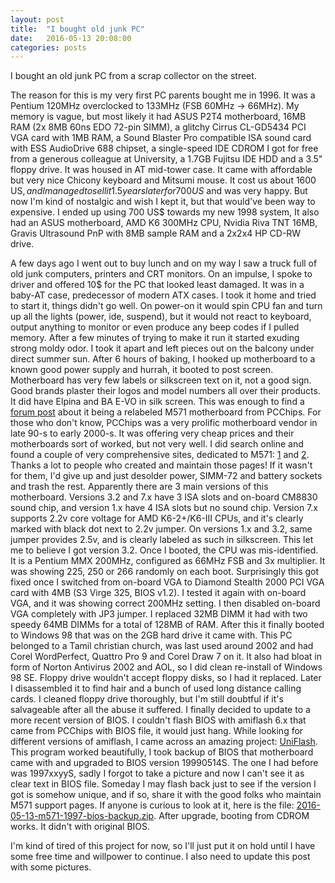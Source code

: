 ```yaml
---
layout: post
title:  "I bought old junk PC"
date:   2016-05-13 20:08:00
categories: posts
---
```


I bought an old junk PC from a scrap collector on the street.

The reason for this is my very first PC parents bought me in 1996.
It was a Pentium 120MHz overclocked to 133MHz (FSB 60MHz -> 66MHz).
My memory is vague, but most likely it had ASUS P2T4 motherboard,
16MB RAM (2x 8MB 60ns EDO 72-pin SIMM),
a glitchy Cirrus CL-GD5434 PCI VGA card with 1MB RAM,
a Sound Blaster Pro compatible ISA sound card with ESS AudioDrive 688 chipset,
a single-speed IDE CDROM I got for free from a generous colleague at University,
a 1.7GB Fujitsu IDE HDD and a 3.5" floppy drive.
It was housed in AT mid-tower case.
It came with affordable but very nice Chicony keyboard and Mitsumi mouse.
It cost us about 1600 US$, and I managed to sell it 1.5 years later for 700 US$ and was very happy.
But now I'm kind of nostalgic and wish I kept it, but that would've been way to expensive.
I ended up using 700 US$ towards my new 1998 system, It also had an ASUS motherboard, AMD K6 300MHz CPU, Nvidia Riva TNT 16MB, Gravis Ultrasound PnP with 8MB sample RAM and a 2x2x4 HP CD-RW drive.

A few days ago I went out to buy lunch and on my way I saw a truck full of old junk computers, printers and CRT monitors.
On an impulse, I spoke to driver and offered 10$ for the PC that looked least damaged.
It was in a baby-AT case, predecessor of modern ATX cases.
I took it home and tried to start it, things didn't go well.
On power-on it would spin CPU fan and turn up all the lights (power, ide, suspend), but it would not react to keyboard, output anything to monitor or even produce any beep codes if I pulled memory.
After a few minutes of trying to make it run it started exuding strong moldy odor.
I took it apart and left pieces out on the balcony under direct summer sun.
After 6 hours of baking, I hooked up motherboard to a known good power supply and hurrah, it booted to post screen.
Motherboard has very few labels or silkscreen text on it, not a good sign. Good brands plaster their logos and model numbers all over their products.
It did have Elpina and BA E-VO in silk screen.
This was enough to find a [forum post](https://www.wimsbios.com/forum/where-can-find-motherboard-manual-f34/manual-for-elpina-9814-t5742.html) about it being a relabeled M571 motherboard from PCChips.
For those who don't know, PCChips was a very prolific motherboard vendor in late 90-s to early 2000-s.
It was offering very cheap prices and their motherboards sort of worked, but not very well.
I did search online and found a couple of very comprehensive sites, dedicated to M571: [1](http://m571.com/m571/) and [2](http://cwcyrix.duckdns.org/techpage/html/m1.html).
Thanks a lot to people who created and maintain those pages!
If it wasn't for them, I'd give up and just desolder power, SIMM-72 and battery sockets and trash the rest.
Apparently there are 3 main versions of this motherboard.
Versions 3.2 and 7.x have 3 ISA slots and on-board CM8830 sound chip, and version 1.x have 4 ISA slots but no sound chip.
Version 7.x supports 2.2v core voltage for AMD K6-2+/K6-III CPUs, and it's clearly marked with black dot next to 2.2v jumper.
On versions 1.x and 3.2, same jumper provides 2.5v, and is clearly labeled as such in silkscreen.
This let me to believe I got version 3.2.
Once I booted, the CPU was mis-identified.
It is a Pentium MMX 200MHz, configured as 66MHz FSB and 3x multiplier.
It was showing 225, 250 or 266 randomly on each boot.
Surprisingly this got fixed once I switched from on-board VGA to Diamond Stealth 2000 PCI VGA card with 4MB (S3 Virge 325, BIOS v1.2).
I tested it again with on-board VGA, and it was showing correct 200MHz setting.
I then disabled on-board VGA completely with JP3 jumper.
I replaced 32MB DIMM it had with two speedy 64MB DIMMs for a total of 128MB of RAM.
After this it finally booted to Windows 98 that was on the 2GB hard drive it came with.
This PC belonged to a Tamil christian church, was last used around 2002 and had Corel WordPerfect, Quattro Pro 9 and Corel Draw 7 on it.
It also had bloat in form of Norton Antivirus 2002 and AOL, so I did clean re-install of Windows 98 SE.
Floppy drive wouldn't accept floppy disks, so I had it replaced.
Later I disassembled it to find hair and a bunch of used long distance calling cards.
I cleaned floppy drive thoroughly, but I'm still doubtful if it's salvageable after all the abuse it suffered.
I finally decided to update to a more recent version of BIOS.
I couldn't flash BIOS with amiflash 6.x that came from PCChips with BIOS file, it would just hang.
While looking for different versions of amiflash, I came across an amazing project: [UniFlash](http://www.rainbow-software.org/uniflash/).
This program worked beautifully, I took backup of BIOS that motherboard came with and upgraded to BIOS version 19990514S.
The one I had before was 1997xxyyS, sadly I forgot to take a picture and now I can't see it as clear text in BIOS file.
Someday I may flash back just to see if the version I got is somehow unique, and if so, share it with the good folks who maintain M571 support pages.
If anyone is curious to look at it, here is the file: [2016-05-13-m571-1997-bios-backup.zip](/files/2016-05-13-m571-1997-bios-backup.zip).
After upgrade, booting from CDROM works. It didn't with original BIOS.

I'm kind of tired of this project for now, so I'll just put it on hold until I have some free time and willpower to continue.
I also need to update this post with some pictures.
